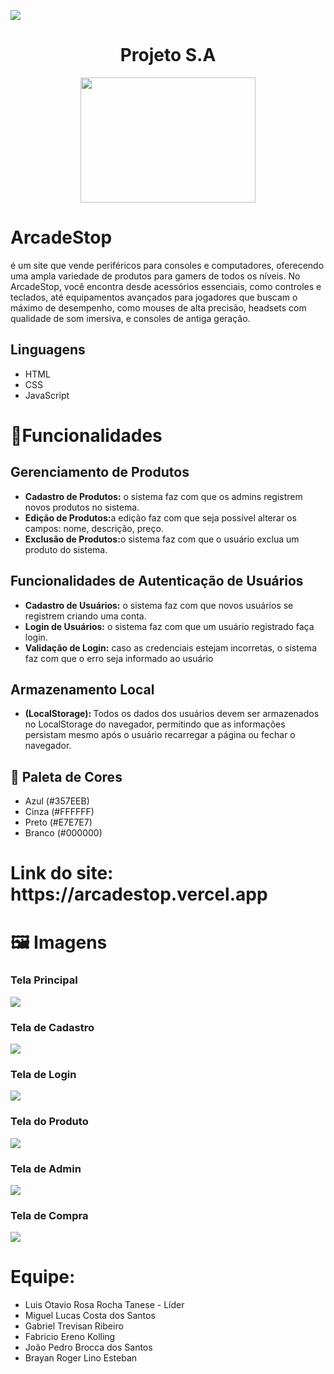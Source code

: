 <p align="left">
<img loading="lazy" src="http://img.shields.io/static/v1?label=STATUS&message=EM%20DESENVOLVIMENTO&color=GREEN&style=for-the-badge"/>
</p>

<h1 align="center">Projeto S.A</h1>

<p align="center">
<img width="280" height="200" src="https://github.com/user-attachments/assets/2b8a1162-89ea-430e-99fe-87e93ad7ab52" ></img> 
</p>

<h1>ArcadeStop</h1><p> é um site que vende periféricos para consoles e computadores, oferecendo uma ampla variedade de produtos para gamers de todos os níveis. No ArcadeStop, você encontra desde acessórios essenciais, como controles e teclados, até equipamentos avançados para jogadores que buscam o máximo de desempenho, como mouses de alta precisão, headsets com qualidade de som imersiva, e consoles de antiga geração.
</p>

<h2>Linguagens</h1>
<ul>
    <li>HTML</li>
    <li>CSS</li>
    <li>JavaScript</li>
</ul>

<h1>🧾Funcionalidades</h1>
 <h2>Gerenciamento de Produtos</h2>
 <ul>
 <li><strong>Cadastro de Produtos:</strong> o sistema faz com que os admins registrem novos produtos no sistema.</li> 
 <li><strong>Edição de Produtos:</strong>a edição faz com que seja possível alterar os campos: nome, descrição, preço.</li>
 <li><strong>Exclusão de Produtos:</strong>o sistema faz com que o usuário exclua um produto do sistema.</li>
 </ul>
 <h2>Funcionalidades de Autenticação de Usuários</h2>
 <ul>
 <li><strong>Cadastro de Usuários:</strong> o sistema faz com que novos usuários se registrem criando uma conta.</li>
 <li><strong>Login de Usuários:</strong> o sistema faz com que um usuário registrado faça login.</li>
 <li><strong>Validação de Login:</strong> caso as credenciais estejam incorretas, o sistema faz com que o erro seja informado ao usuário </li>
 </ul>   
 <h2>Armazenamento Local</h2>
 <ul>
  <li><strong>(LocalStorage): </strong>Todos os dados dos usuários devem ser armazenados no LocalStorage do navegador, permitindo que as informações persistam mesmo após o usuário recarregar a página ou fechar o navegador. 
 </li>
 </ul>

 <h2>🎨 Paleta de Cores</h2>
 <ul>
  <li> Azul  (#357EEB)</li>
  <li>Cinza  (#FFFFFF)</li>
  <li>Preto  (#E7E7E7)</li>
  <li>Branco (#000000)</li>
 </ul>
 <h1>Link do site: https://arcadestop.vercel.app </h1>
 <h1>🖼 Imagens</h1>
 
 <h3>Tela Principal</h3>
 <img src ="https://github.com/user-attachments/assets/3d7408b9-d634-4a90-a915-a3218361df4f"> </img>

 <h3>Tela de Cadastro</h3>
 <img src ="https://github.com/user-attachments/assets/9af72769-b3cd-4942-b596-b389477ba587"> </img>

 <h3>Tela de Login</h3>
 <img src ="https://github.com/user-attachments/assets/672d6660-5a0f-4c49-9b7f-e836510a351a"</img>

 <h3>Tela do Produto</h3>
 <img src ="https://github.com/user-attachments/assets/da9ffddb-da51-4e0a-a5d9-fd8333a7fca6"</img>

 <h3>Tela de Admin</h3>
 <img src = "https://github.com/user-attachments/assets/300d9af2-ea49-4c52-92f2-8a6f3bd9e0e9"</img>

 <h3>Tela de Compra</h3>
 <img src = "https://github.com/user-attachments/assets/bfc4a799-99dd-46b0-b164-3f99a8aa9c6a" </img>

<h1>Equipe:</h1>

<ul>
 <li>Luis Otavio Rosa Rocha Tanese - Líder</li>
 <li>Miguel Lucas Costa dos Santos</li>
 <li>Gabriel Trevisan Ribeiro</li>
 <li>Fabricio Ereno Kolling</li>
 <li>João Pedro Brocca dos Santos</li>
 <li>Brayan Roger Lino Esteban</li>
</ul>

